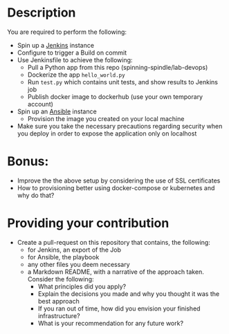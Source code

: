 # Description
You are required to perform the following:
* Spin up a [Jenkins](https://jenkins.io/) instance
* Configure to trigger a Build on commit
* Use Jenkinsfile to achieve the following:
    * Pull a Python app from this repo (spinning-spindle/lab-devops)
    * Dockerize the app `hello_world.py`
    * Run `test.py` which contains unit tests, and show results to Jenkins job
    * Publish docker image to dockerhub (use your own temporary account)
* Spin up an [Ansible](https://www.ansible.com/) instance 
   * Provision the image you created on your local machine
* Make sure you take the necessary precautions regarding security when you deploy in order to expose the application only on localhost

# Bonus:
* Improve the the above setup by considering the use of SSL certificates
* How to provisioning better using docker-compose or kubernetes and why do that?

# Providing your contribution
* Create a pull-request on this repository that contains, the following:
  * for Jenkins, an export of the Job
  * for Ansible, the playbook
  * any other files you deem necessary
  * a Markdown README, with a narrative of the approach taken. Consider the following:
      - What principles did you apply?
      - Explain the decisions you made and why you thought it was the best approach
      - If you ran out of time, how did you envision your finished infrastructure?
      - What is your recommendation for any future work?
